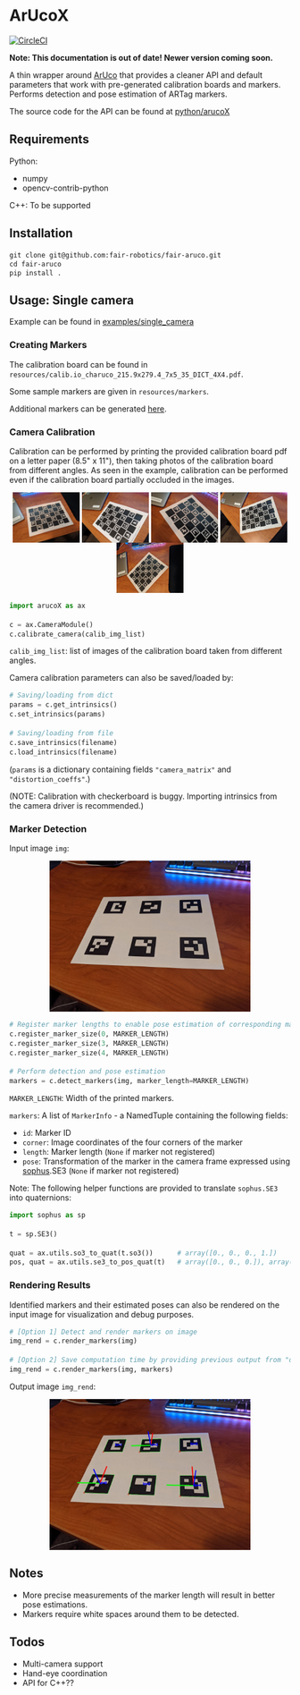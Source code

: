 # ArUcoX

[![CircleCI](https://circleci.com/gh/fair-robotics/fair-aruco/tree/master.svg?style=svg&circle-token=f1e087bc2f213a5f47dde7e0d67a91c1e5882294)](https://circleci.com/gh/fair-robotics/fair-aruco/tree/master)

**Note: This documentation is out of date! Newer version coming soon.**

A thin wrapper around [ArUco](https://www.uco.es/investiga/grupos/ava/node/26) that provides a cleaner API and default parameters that work with pre-generated calibration boards and markers.
Performs detection and pose estimation of ARTag markers.

The source code for the API can be found at [python/arucoX](https://github.com/fair-robotics/fair-aruco/blob/master/python/arucoX)

## Requirements
Python:
- numpy
- opencv-contrib-python

C++: To be supported

## Installation
```
git clone git@github.com:fair-robotics/fair-aruco.git
cd fair-aruco
pip install .
```

## Usage: Single camera

Example can be found in [examples/single_camera](https://github.com/fair-robotics/fair-aruco/blob/master/examples/single_camera)

### Creating Markers

The calibration board can be found in `resources/calib.io_charuco_215.9x279.4_7x5_35_DICT_4X4.pdf`.

Some sample markers are given in `resources/markers`.

Additional markers can be generated [here](https://chev.me/arucogen/).

### Camera Calibration
Calibration can be performed by printing the provided calibration board pdf on a letter paper (8.5" x 11"), then taking photos of the calibration board from different angles. 
As seen in the example, calibration can be performed even if the calibration board partially occluded in the images.

<p align="center">
  <img src="examples/single_camera/figs/charuco_1.jpg" width="120" align="middle">
  <img src="examples/single_camera/figs/charuco_2.jpg" width="120" align="middle">
  <img src="examples/single_camera/figs/charuco_3.jpg" width="120" align="middle">
  <img src="examples/single_camera/figs/charuco_4.jpg" width="120" align="middle">
  <img src="examples/single_camera/figs/charuco_5.jpg" width="120" align="middle">
</p>

```py
import arucoX as ax

c = ax.CameraModule()
c.calibrate_camera(calib_img_list)
```

`calib_img_list`: list of images of the calibration board taken from different angles.

Camera calibration parameters can also be saved/loaded by:
```py
# Saving/loading from dict
params = c.get_intrinsics()
c.set_intrinsics(params)

# Saving/loading from file
c.save_intrinsics(filename)
c.load_intrinsics(filename)
```
(`params` is a dictionary containing fields `"camera_matrix"` and `"distortion_coeffs"`.)

(NOTE: Calibration with checkerboard is buggy. Importing intrinsics from the camera driver is recommended.)

### Marker Detection
Input image `img`:
<p align="center">
  <img src="examples/single_camera/figs/test_5x5.jpg" width="360" align="middle">
</p>

```py
# Register marker lengths to enable pose estimation of corresponding markers
c.register_marker_size(0, MARKER_LENGTH)
c.register_marker_size(3, MARKER_LENGTH)
c.register_marker_size(4, MARKER_LENGTH)

# Perform detection and pose estimation
markers = c.detect_markers(img, marker_length=MARKER_LENGTH)
```

`MARKER_LENGTH`: Width of the printed markers.

`markers`: A list of `MarkerInfo` - a NamedTuple containing the following fields:
- `id`: Marker ID
- `corner`: Image coordinates of the four corners of the marker 
- `length`: Marker length (`None` if marker not registered)
- `pose`: Transformation of the marker in the camera frame expressed using [sophus](https://pypi.org/project/sophuspy/).SE3  (`None` if marker not registered)

Note: The following helper functions are provided to translate `sophus.SE3` into quaternions:
```py
import sophus as sp

t = sp.SE3()

quat = ax.utils.so3_to_quat(t.so3())      # array([0., 0., 0., 1.])
pos, quat = ax.utils.se3_to_pos_quat(t)   # array([0., 0., 0.]), array([0., 0., 0., 1.])
```

### Rendering Results

Identified markers and their estimated poses can also be rendered on the input image for visualization and debug purposes.

```py
# [Option 1] Detect and render markers on image
img_rend = c.render_markers(img)

# [Option 2] Save computation time by providing previous output from "detect_markers"
img_rend = c.render_markers(img, markers)
```
Output image `img_rend`:
<p align="center">
  <img src="examples/single_camera/figs/test_5x5_render.jpg" width="360" align="middle">
</p>

## Notes
- More precise measurements of the marker length will result in better pose estimations.
- Markers require white spaces around them to be detected.

## Todos
- Multi-camera support
- Hand-eye coordination
- API for C++??
